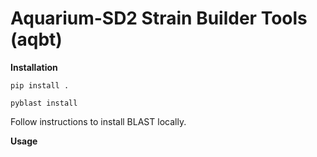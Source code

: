 # Aquarium-SD2 Strain Builder Tools (aqbt)

**Installation**

```
pip install .
```

```
pyblast install
```

Follow instructions to install BLAST locally.

**Usage**

